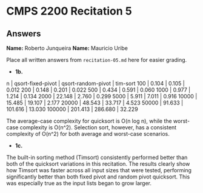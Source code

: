 # CMPS 2200 Recitation 5
## Answers

**Name:** Roberto Junqueira
**Name:** Mauricio Uribe


Place all written answers from `recitation-05.md` here for easier grading.







- **1b.**

n | qsort-fixed-pivot | qsort-random-pivot | tim-sort
100 | 0.104 | 0.105 | 0.012
200 | 0.148 | 0.201 | 0.022
500 | 0.434 | 0.591 | 0.060
1000 | 0.977 | 1.214 | 0.134
2000 | 22.148 | 2.760 | 0.299
5000 | 5.911 | 7.011 | 0.916
10000 | 15.485 | 19.107 | 2.177
20000 | 48.543 | 33.717 | 4.523
50000 | 91.633 | 101.616 | 13.030
100000 | 201.413 | 286.680 | 32.229

The average-case complexity for quicksort is O(n log n), while the worst-case complexity is O(n^2). Selection sort, however, has a consistent complexity of O(n^2) for both average and worst-case scenarios.

- **1c.**

The built-in sorting method (Timsort) consistently performed better than both of the quicksort variations in this recitation. The results clearly show how Timsort was faster across all input sizes that were tested, performing significantly better than both fixed pivot and random pivot quicksort. This was especially true as the input lists began to grow larger.
